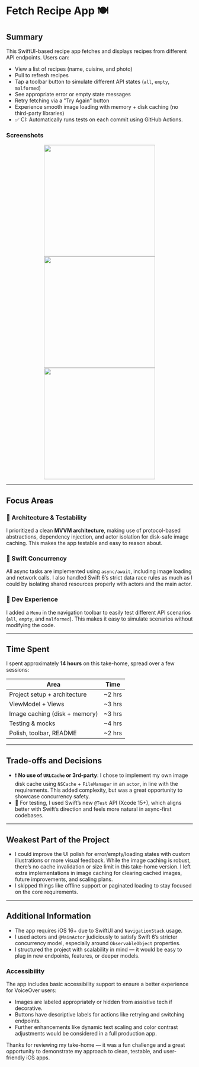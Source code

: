 # Fetch Recipe App 🍽️

## Summary

This SwiftUI-based recipe app fetches and displays recipes from different API endpoints. Users can:
- View a list of recipes (name, cuisine, and photo)
- Pull to refresh recipes
- Tap a toolbar button to simulate different API states (`all`, `empty`, `malformed`)
- See appropriate error or empty state messages
- Retry fetching via a "Try Again" button
- Experience smooth image loading with memory + disk caching (no third-party libraries)
- ✅ CI: Automatically runs tests on each commit using GitHub Actions.

### Screenshots

<div align="center">
  <img src="https://github.com/user-attachments/assets/76c11685-bcf6-4048-a099-87fd3ea1745b" width="300"/>
  <img src="https://github.com/user-attachments/assets/c463ced7-8deb-46b5-83ce-2b6f25fddc6a" width="300"/>
  <img src="https://github.com/user-attachments/assets/7ebdc315-8f0b-43c7-9a22-b43af4586a06" width="300"/>
</div>

---

## Focus Areas

### 🔹 Architecture & Testability
I prioritized a clean **MVVM architecture**, making use of protocol-based abstractions, dependency injection, and actor isolation for disk-safe image caching. This makes the app testable and easy to reason about.

### 🔹 Swift Concurrency
All async tasks are implemented using `async/await`, including image loading and network calls. I also handled Swift 6’s strict data race rules as much as I could by isolating shared resources properly with actors and the main actor.

### 🔹 Dev Experience
I added a `Menu` in the navigation toolbar to easily test different API scenarios (`all`, `empty`, and `malformed`). This makes it easy to simulate scenarios without modifying the code.

---

## Time Spent

I spent approximately **14 hours** on this take-home, spread over a few sessions:

| Area                         | Time     |
|------------------------------|----------|
| Project setup + architecture | ~2 hrs   |
| ViewModel + Views            | ~3 hrs   |
| Image caching (disk + memory)| ~3 hrs   |
| Testing & mocks              | ~4 hrs   |
| Polish, toolbar, README      | ~2 hrs |

---

## Trade-offs and Decisions

- ❗️ **No use of `URLCache` or 3rd-party**: I chose to implement my own image disk cache using `NSCache` + `FileManager` in an `actor`, in line with the requirements. This added complexity, but was a great opportunity to showcase concurrency safety.
- 🧪 For testing, I used Swift’s new `@Test` API (Xcode 15+), which aligns better with Swift’s direction and feels more natural in async-first codebases.

---

## Weakest Part of the Project

- I could improve the UI polish for error/empty/loading states with custom illustrations or more visual feedback.
While the image caching is robust, there’s no cache invalidation or size limit in this take-home version. I left extra implementations in image caching for clearing cached images, future improvements, and scaling plans.
- I skipped things like offline support or paginated loading to stay focused on the core requirements.

---

## Additional Information

- The app requires iOS 16+ due to SwiftUI and `NavigationStack` usage.
- I used actors and `@MainActor` judiciously to satisfy Swift 6’s stricter concurrency model, especially around `ObservableObject` properties.
- I structured the project with scalability in mind — it would be easy to plug in new endpoints, features, or deeper models.

### Accessibility

The app includes basic accessibility support to ensure a better experience for VoiceOver users:

- Images are labeled appropriately or hidden from assistive tech if decorative.
- Buttons have descriptive labels for actions like retrying and switching endpoints.
- Further enhancements like dynamic text scaling and color contrast adjustments would be considered in a full production app.

Thanks for reviewing my take-home — it was a fun challenge and a great opportunity to demonstrate my approach to clean, testable, and user-friendly iOS apps.
